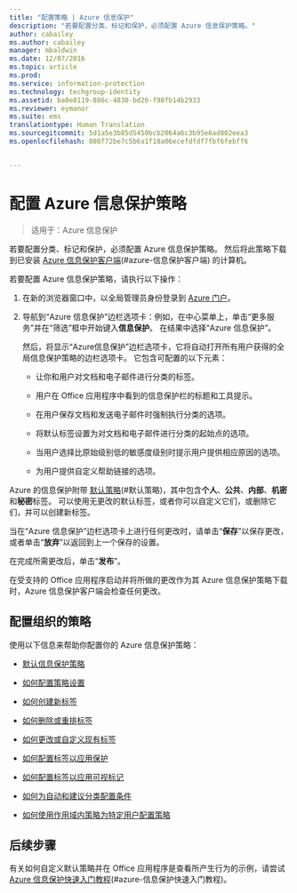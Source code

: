 ```yaml
---
title: "配置策略 | Azure 信息保护"
description: "若要配置分类、标记和保护，必须配置 Azure 信息保护策略。"
author: cabailey
ms.author: cabailey
manager: mbaldwin
ms.date: 12/07/2016
ms.topic: article
ms.prod: 
ms.service: information-protection
ms.technology: techgroup-identity
ms.assetid: ba0e8119-886c-4830-bd26-f98fb14b2933
ms.reviewer: eymanor
ms.suite: ems
translationtype: Human Translation
ms.sourcegitcommit: 5d1a5e3b85d5450bcb2064a6c3b95e6ad802eea3
ms.openlocfilehash: 808f72be7c5b6a1f18a06ecefdfdf7fbf6febff6


---
```


# <a name="configuring-azure-information-protection-policy"></a>配置 Azure 信息保护策略

>适用于：Azure 信息保护

若要配置分类、标记和保护，必须配置 Azure 信息保护策略。 然后将此策略下载到已安装 [Azure 信息保护客户端](https://www.microsoft.com/en-us/download/details.aspx?id=53018)(#azure-信息保护客户端) 的计算机。

若要配置 Azure 信息保护策略，请执行以下操作：

1. 在新的浏览器窗口中，以全局管理员身份登录到 [Azure 门户](https://portal.azure.com)。

2. 导航到“Azure 信息保护”边栏选项卡：例如，在中心菜单上，单击“更多服务”并在“筛选”框中开始键入**信息保护**。 在结果中选择“Azure 信息保护”。 

    然后，将显示“Azure信息保护”边栏选项卡，它将自动打开所有用户获得的全局信息保护策略的边栏选项卡。 它包含可配置的以下元素：

    - 让你和用户对文档和电子邮件进行分类的标签。

    - 用户在 Office 应用程序中看到的信息保护栏的标题和工具提示。

    - 在用户保存文档和发送电子邮件时强制执行分类的选项。

    - 将默认标签设置为对文档和电子邮件进行分类的起始点的选项。

    - 当用户选择比原始级别低的敏感度级别时提示用户提供相应原因的选项。

    - 为用户提供自定义帮助链接的选项。

Azure 的信息保护附带 [默认策略](configure-policy-default.md)(#默认策略)，其中包含**个人**、**公共**、**内部**、**机密**和**秘密**标签。 可以使用无更改的默认标签，或者你可以自定义它们，或删除它们，并可以创建新标签。

当在“Azure 信息保护”边栏选项卡上进行任何更改时，请单击“**保存**”以保存更改，或者单击“**放弃**”以返回到上一个保存的设置。 

在完成所需更改后，单击“**发布**”。 

在受支持的 Office 应用程序启动并将所做的更改作为其 Azure 信息保护策略下载时，Azure 信息保护客户端会检查任何更改。

## <a name="configuring-your-organizations-policy"></a>配置组织的策略

使用以下信息来帮助你配置你的 Azure 信息保护策略：

- [默认信息保护策略](configure-policy-default.md)

- [如何配置策略设置](configure-policy-settings.md)

- [如何创建新标签](configure-policy-new-label.md)

- [如何删除或重排标签](configure-policy-delete-reorder.md)

- [如何更改或自定义现有标签](configure-policy-change-label.md)

- [如何配置标签以应用保护](configure-policy-protection.md)

- [如何配置标签以应用可视标记](configure-policy-markings.md)

- [如何为自动和建议分类配置条件](configure-policy-classification.md)

- [如何使用作用域内策略为特定用户配置策略](configure-policy-scope.md)

## <a name="next-steps"></a>后续步骤

有关如何自定义默认策略并在 Office 应用程序是查看所产生行为的示例，请尝试 [Azure 信息保护快速入门教程](../get-started/infoprotect-quick-start-tutorial.md)(#azure-信息保护快速入门教程)。




<!--HONumber=Dec16_HO1-->


